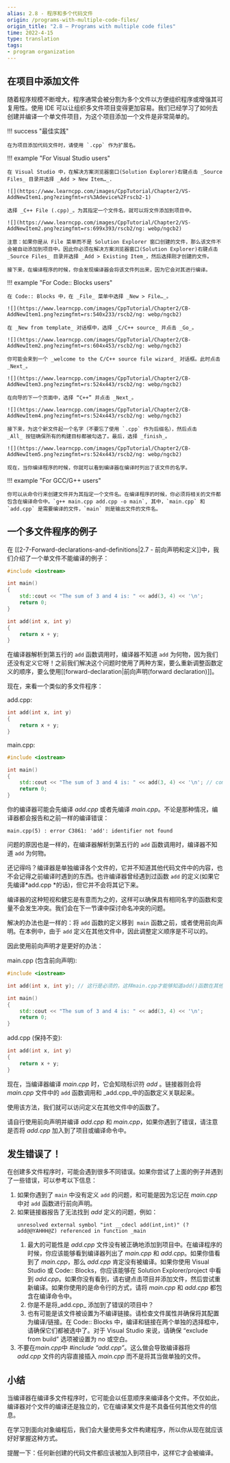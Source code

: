 ```yaml
---
alias: 2.8 - 程序和多个代码文件
origin: /programs-with-multiple-code-files/
origin_title: "2.8 — Programs with multiple code files"
time: 2022-4-15
type: translation
tags:
- program organization
---
```


## 在项目中添加文件

随着程序规模不断增大，程序通常会被分割为多个文件以方便组织程序或增强其可复用性。使用 IDE 可以让组织多文件项目变得更加容易。我们已经学习了如何去创建并编译一个单文件项目，为这个项目添加一个文件是非常简单的。

!!! success "最佳实践"

    在为项目添加代码文件时，请使用 `.cpp` 作为扩展名。

!!! example "For Visual Studio users"

    在 Visual Studio 中，在解决方案浏览器窗口(Solution Explorer)右键点击 _Source Files_ 目录并选择 _Add > New Item…_.

    ![](https://www.learncpp.com/images/CppTutorial/Chapter2/VS-AddNewItem1.png?ezimgfmt=rs%3Adevice%2Frscb2-1)

    选择 _C++ File (.cpp)_。为其指定一个文件名，就可以将文件添加到项目中。

    ![](https://www.learncpp.com/images/CppTutorial/Chapter2/VS-AddNewItem2.png?ezimgfmt=rs:699x393/rscb2/ng: webp/ngcb2)

    注意：如果你是从 File 菜单而不是 Solution Explorer 窗口创建的文件，那么该文件不会被自动添加到项目中。因此你必须在解决方案浏览器窗口(Solution Explorer)右键点击 _Source Files_ 目录并选择 _Add > Existing Item_，然后选择刚才创建的文件。

    接下来，在编译程序的时候，你会发现编译器会将该文件列出来，因为它会对其进行编译。

!!! example "For Code:: Blocks users"

    在 Code:: Blocks 中，在 _File_ 菜单中选择 _New > File…_。

    ![](https://www.learncpp.com/images/CppTutorial/Chapter2/CB-AddNewItem1.png?ezimgfmt=rs:540x233/rscb2/ng: webp/ngcb2)

    在 _New from template_ 对话框中，选择 _C/C++ source_ 并点击 _Go_。

    ![](https://www.learncpp.com/images/CppTutorial/Chapter2/CB-AddNewItem2.png?ezimgfmt=rs:604x453/rscb2/ng: webp/ngcb2)

    你可能会来到一个 _welcome to the C/C++ source file wizard_ 对话框。此时点击 _Next_。

    ![](https://www.learncpp.com/images/CppTutorial/Chapter2/CB-AddNewItem3.png?ezimgfmt=rs:524x443/rscb2/ng: webp/ngcb2)

    在向导的下一个页面中，选择 “C++” 并点击 _Next_。

    ![](https://www.learncpp.com/images/CppTutorial/Chapter2/CB-AddNewItem4.png?ezimgfmt=rs:524x443/rscb2/ng: webp/ngcb2)

    接下来，为这个新文件起一个名字（不要忘了使用 `.cpp` 作为后缀名），然后点击 _All_ 按钮确保所有的构建目标都被勾选了。最后，选择 _finish_。

    ![](https://www.learncpp.com/images/CppTutorial/Chapter2/CB-AddNewItem5.png?ezimgfmt=rs:524x443/rscb2/ng: webp/ngcb2)

    现在，当你编译程序的时候，你就可以看到编译器在编译时列出了该文件的名字。

!!! example "For GCC/G++ users"

    你可以从命令行来创建文件并为其指定一个文件名。在编译程序的时候，你必须将相关的文件都包含在编译命令中。`g++ main.cpp add.cpp -o main`, 其中，`main.cpp` 和 `add.cpp` 是需要编译的文件，`main` 则是输出文件的文件名。

## 一个多文件程序的例子

在 [[2-7-Forward-declarations-and-definitions|2.7 - 前向声明和定义]]中，我们介绍了一个单文件不能编译的例子：

```cpp
#include <iostream>

int main()
{
    std::cout << "The sum of 3 and 4 is: " << add(3, 4) << '\n';
    return 0;
}

int add(int x, int y)
{
    return x + y;
}
```

在编译器解析到第五行的 `add` 函数调用时，编译器不知道 `add` 为何物，因为我们还没有定义它呀！之前我们解决这个问题时使用了两种方案，要么重新调整函数定义的顺序，要么使用[[forward-declaration|前向声明(forward declaration)]]。

现在，来看一个类似的多文件程序：

add.cpp:

```cpp
int add(int x, int y)
{
    return x + y;
}
```

main.cpp:

```cpp
#include <iostream>

int main()
{
    std::cout << "The sum of 3 and 4 is: " << add(3, 4) << '\n'; // compile error
    return 0;
}
```

你的编译器可能会先编译 *add.cpp* 或者先编译 *main.cpp*。不论是那种情况，编译器都会报告和之前一样的编译错误：

```
main.cpp(5) : error C3861: 'add': identifier not found
```

问题的原因也是一样的，在编译器解析到第五行的 `add` 函数调用时，编译器不知道 `add` 为何物。

还记得吗？编译器是单独编译各个文件的，它并不知道其他代码文件中的内容，也不会记得之前编译时遇到的东西。也许编译器曾经遇到过函数 `add` 的定义(如果它先编译*add.cpp *的话)，但它并不会将其记下来。

编译器的这种短视和健忘是有意而为之的，这样可以确保具有相同名字的函数和变量不会发生冲突。我们会在下一节课中探讨命名冲突的问题。

解决的办法也是一样的：将 `add` 函数的定义移到  `main` 函数之前，或者使用前向声明。在本例中，由于 `add` 定义在其他文件中，因此调整定义顺序是不可以的。

因此使用前向声明才是更好的办法：

main.cpp (包含前向声明):

```cpp hl_lines="3"
#include <iostream>

int add(int x, int y); // 这行是必须的，这样main.cpp才能够知道add()函数在其他文件中定义了

int main()
{
    std::cout << "The sum of 3 and 4 is: " << add(3, 4) << '\n';
    return 0;
}
```

add.cpp (保持不变):

```cpp
int add(int x, int y)
{
    return x + y;
}
```

现在，当编译器编译 _main.cpp_ 时，它会知晓标识符 _add_ 。链接器则会将 *main.cpp* 文件中的 `add` 函数调用和 _add.cpp_中的函数定义关联起来。

使用该方法，我们就可以访问定义在其他文件中的函数了。

请自行使用前向声明并编译 _add.cpp_ 和 _main.cpp_，如果你遇到了错误，请注意是否将 *add.cpp* 加入到了项目或编译命令中。

## 发生错误了！

在创建多文件程序时，可能会遇到很多不同错误。如果你尝试了上面的例子并遇到了一些错误，可以参考以下信息：

1.  如果你遇到了 `main` 中没有定义 `add` 的问题，和可能是因为忘记在 _main.cpp_ 中对 `add` 函数进行前向声明。
2.  如果链接器报告了无法找到 _add_ 定义的问题，例如：
    ```
    unresolved external symbol "int __cdecl add(int,int)" (?add@@YAHHH@Z) referenced in function _main
    ```
    1. 最大的可能性是 _add.cpp_ 文件没有被正确地添加到项目中。在编译程序的时候，你应该能够看到编译器列出了 _main.cpp_ 和 _add.cpp_。如果你值看到了 _main.cpp_，那么 _add.cpp_ 肯定没有被编译。如果你使用 Visual Studio 或 Code:: Blocks，你应该能够在 Solution Explorer/project 中看到 _add.cpp_。如果你没有看到，请右键点击项目并添加文件，然后尝试重新编译。如果你使用的是命令行的方式，请将 _main.cpp_ 和 _add.cpp_ 都包含在编译命令中。
    2. 你是不是将_add.cpp_ 添加到了错误的项目中？
    3. 也有可能是该文件被设置为不编译链接。请检查文件属性并确保将其配置为编译/链接。在 Code:: Blocks 中，编译和链接在两个单独的选择框中，请确保它们都被选中了。对于 Visual Studio 来说，请确保 “exclude from build” 选项被设置为 no 或空白。
3.  不要在*main.cpp*中 _#include “add.cpp”_。这么做会导致编译器将 _add.cpp_ 文件的内容直接插入 _main.cpp_ 而不是将其当做单独的文件。

## 小结

当编译器在编译多文件程序时，它可能会以任意顺序来编译各个文件。不仅如此，编译器对个文件的编译还是独立的，它在编译某文件是不具备任何其他文件的信息。

在学习到面向对象编程后，我们会大量使用多文件构建程序，所以你从现在就应该好好掌握这种方式。

提醒一下：任何新创建的代码文件都应该被加入到项目中，这样它才会被编译。

